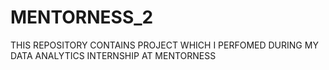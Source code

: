 # MENTORNESS_2
THIS REPOSITORY CONTAINS PROJECT WHICH I PERFOMED DURING MY DATA ANALYTICS INTERNSHIP AT MENTORNESS
